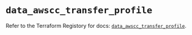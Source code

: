 # `data_awscc_transfer_profile`

Refer to the Terraform Registory for docs: [`data_awscc_transfer_profile`](https://registry.terraform.io/providers/hashicorp/awscc/0.70.0/docs/data-sources/transfer_profile).

